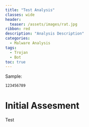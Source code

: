 ```yaml
---
title: "Test Analysis"
classes: wide
header:
  teaser: /assets/images/rat.jpg
ribbon: red
description: "Analysis Description"
categories:
  - Malware Analysis
tags:
  - Trojan
  - Bot
toc: true
---
```

Sample:
```
123456789
```

# Initial Assesment

Test
